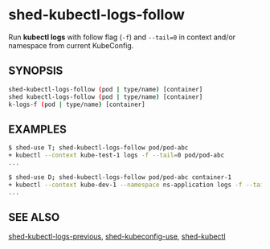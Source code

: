 # shed-kubectl-logs-follow

Run **kubectl logs** with follow flag (`-f`) and `--tail=0` in context and/or namespace from current KubeConfig.

## SYNOPSIS

```bash
shed-kubectl-logs-follow (pod | type/name) [container]
shed kubectl-logs-follow (pod | type/name) [container]
k-logs-f (pod | type/name) [container]
```

## EXAMPLES

```bash
$ shed-use T; shed-kubectl-logs-follow pod/pod-abc
+ kubectl --context kube-test-1 logs -f --tail=0 pod/pod-abc
...

$ shed-use D; shed-kubectl-logs-follow pod/pod-abc container-1
+ kubectl --context kube-dev-1 --namespace ns-application logs -f --tail=0 pod/pod-abc -c container-1
...
```

## SEE ALSO

[shed-kubectl-logs-previous](shed-kubectl-logs-previous.md), [shed-kubeconfig-use](shed-kubeconfig-use.md), [shed-kubectl](shed-kubectl.md)
